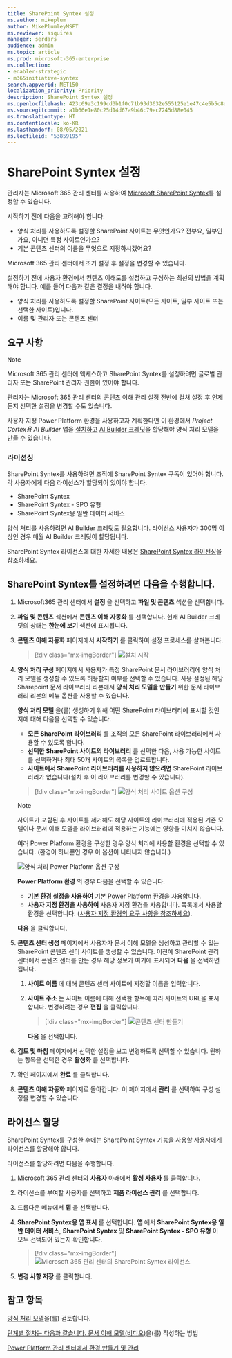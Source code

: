 ```yaml
---
title: SharePoint Syntex 설정
ms.author: mikeplum
author: MikePlumleyMSFT
ms.reviewer: ssquires
manager: serdars
audience: admin
ms.topic: article
ms.prod: microsoft-365-enterprise
ms.collection:
- enabler-strategic
- m365initiative-syntex
search.appverid: MET150
localization_priority: Priority
description: SharePoint Syntex 설정
ms.openlocfilehash: 423c69a3c199cd3b1f0c71b93d3632e555125e1e47c4e5b5c8db95f7c52d195d
ms.sourcegitcommit: a1b66e1e80c25d14d67a9b46c79ec7245d88e045
ms.translationtype: HT
ms.contentlocale: ko-KR
ms.lasthandoff: 08/05/2021
ms.locfileid: "53859195"
---
```

# <a name="set-up-sharepoint-syntex"></a>SharePoint Syntex 설정

관리자는 Microsoft 365 관리 센터를 사용하여 [Microsoft SharePoint Syntex](index.md)를 설정할 수 있습니다. 

시작하기 전에 다음을 고려해야 합니다.

- 양식 처리를 사용하도록 설정할 SharePoint 사이트는 무엇인가요? 전부요, 일부인가요, 아니면 특정 사이트인가요?
- 기본 콘텐츠 센터의 이름을 무엇으로 지정하시겠어요?

Microsoft 365 관리 센터에서 초기 설정 후 설정을 변경할 수 있습니다.

설정하기 전에 사용자 환경에서 컨텐츠 이해도를 설정하고 구성하는 최선의 방법을 계획해야 합니다. 예를 들어 다음과 같은 결정을 내려야 합니다.

- 양식 처리를 사용하도록 설정할 SharePoint 사이트(모든 사이트, 일부 사이트 또는 선택한 사이트)입니다.
- 이름 및 관리자 또는 콘텐츠 센터

## <a name="requirements"></a>요구 사항 

> [!NOTE]
> Microsoft 365 관리 센터에 액세스하고 SharePoint Syntex를 설정하려면 글로벌 관리자 또는 SharePoint 관리자 권한이 있어야 합니다.

관리자는 Microsoft 365 관리 센터의 콘텐츠 이해 관리 설정 전반에 걸쳐 설정 후 언제든지 선택한 설정을 변경할 수도 있습니다.

사용자 지정 Power Platform 환경을 사용하고자 계획한다면 이 환경에서 *Project Cortex용 AI Builder* 앱을 [설치하고](/power-platform/admin/manage-apps#install-an-app-in-the-environment-view) [AI Builder 크레딧](/power-platform/admin/capacity-add-on)을 할당해야 양식 처리 모델을 만들 수 있습니다.

### <a name="licensing"></a>라이선싱

SharePoint Syntex를 사용하려면 조직에 SharePoint Syntex 구독이 있어야 합니다. 각 사용자에게 다음 라이선스가 할당되어 있어야 합니다.

- SharePoint Syntex
- SharePoint Syntex - SPO 유형
- SharePoint Syntex용 일반 데이터 서비스

양식 처리를 사용하려면 AI Builder 크레딧도 필요합니다. 라이선스 사용자가 300명 이상인 경우 매월 AI Builder 크레딧이 할당됩니다.

SharePoint Syntex 라이선스에 대한 자세한 내용은 [SharePoint Syntex 라이선싱](syntex-licensing.md)을 참조하세요.

## <a name="to-set-up-sharepoint-syntex"></a>SharePoint Syntex를 설정하려면 다음을 수행합니다.

1. Microsoft365 관리 센터에서 **설정** 을 선택하고 **파일 및 콘텐츠** 섹션을 선택합니다.

2. **파일 및 콘텐츠** 섹션에서 **콘텐츠 이해 자동화** 를 선택합니다. 현재 AI Builder 크레딧의 상태는 **한눈에 보기** 섹션에 표시됩니다.<br/>

3. **콘텐츠 이해 자동화** 페이지에서 **시작하기** 를 클릭하여 설정 프로세스를 살펴봅니다. <br/>

    > [!div class="mx-imgBorder"]
    > ![설치 시작](../media/content-understanding/admin-content-understanding-get-started.png)</br>

4. **양식 처리 구성** 페이지에서 사용자가 특정 SharePoint 문서 라이브러리에 양식 처리 모델을 생성할 수 있도록 허용할지 여부를 선택할 수 있습니다. 사용 설정된 해당 Sharepoint 문서 라이브러리 리본에서 **양식 처리 모델을 만들기** 위한 문서 라이브러리 리본의 메뉴 옵션을 사용할 수 있습니다.
 
     **양식 처리 모델** 을(를) 생성하기 위해 어떤 SharePoint 라이브러리에 표시할 것인지에 대해 다음을 선택할 수 있습니다.</br>
      - **모든 SharePoint 라이브러리** 를 조직의 모든 SharePoint 라이브러리에서 사용할 수 있도록 합니다.</br>
      - **선택한 SharePoint 사이트의 라이브러리** 를 선택한 다음, 사용 가능한 사이트를 선택하거나 최대 50개 사이트의 목록을 업로드합니다.</br>
      - **사이트에서 SharePoint 라이브러리를 사용하지 않으려면** SharePoint 라이브러리가 없습니다(설치 후 이 라이브러리를 변경할 수 있습니다).

   > [!div class="mx-imgBorder"]
   > ![양식 처리 사이트 옵션 구성](../media/content-understanding/admin-configforms.png)

   > [!Note]
   > 사이트가 포함된 후 사이트를 제거해도 해당 사이트의 라이브러리에 적용된 기존 모델이나 문서 이해 모델을 라이브러리에 적용하는 기능에는 영향을 미치지 않습니다. 
    
    여러 Power Platform 환경을 구성한 경우 양식 처리에 사용할 환경을 선택할 수 있습니다. (환경이 하나뿐인 경우 이 옵션이 나타나지 않습니다.)

    ![양식 처리 Power Platform 옵션 구성](../media/content-understanding/setup-power-platform-env.png)

    **Power Platform 환경** 의 경우 다음을 선택할 수 있습니다.
    - **기본 환경 설정을 사용하여** 기본 Power Platform 환경을 사용합니다.
    - **사용자 지정 환경을 사용하여** 사용자 지정 환경을 사용합니다. 목록에서 사용할 환경을 선택합니다. ([사용자 지정 환경의 요구 사항을 참조하세요](/microsoft-365/contentunderstanding/set-up-content-understanding#requirements)).

    **다음** 을 클릭합니다.

5. **콘텐츠 센터 생성** 페이지에서 사용자가 문서 이해 모델을 생성하고 관리할 수 있는 SharePoint 콘텐츠 센터 사이트를 생성할 수 있습니다. 이전에 SharePoint 관리 센터에서 콘텐츠 센터를 만든 경우 해당 정보가 여기에 표시되며 **다음** 을 선택하면 됩니다.

    1. **사이트 이름** 에 대해 콘텐츠 센터 사이트에 지정할 이름을 입력합니다.
    
    1. **사이트 주소** 는 사이트 이름에 대해 선택한 항목에 따라 사이트의 URL을 표시합니다. 변경하려는 경우 **편집** 을 클릭합니다.

       > [!div class="mx-imgBorder"]
       > ![콘텐츠 센터 만들기](../media/content-understanding/admin-cu-create-cc.png)</br>

       **다음** 을 선택합니다.

6. **검토 및 마침** 페이지에서 선택한 설정을 보고 변경하도록 선택할 수 있습니다. 원하는 항목을 선택한 경우 **활성화** 를 선택합니다.

7. 확인 페이지에서 **완료** 를 클릭합니다.

8. **콘텐츠 이해 자동화** 페이지로 돌아갑니다. 이 페이지에서 **관리** 를 선택하여 구성 설정을 변경할 수 있습니다. 

## <a name="assign-licenses"></a>라이선스 할당

SharePoint Syntex를 구성한 후에는 SharePoint Syntex 기능을 사용할 사용자에게 라이선스를 할당해야 합니다.

라이선스를 할당하려면 다음을 수행합니다.

1. Microsoft 365 관리 센터의 **사용자** 아래에서 **활성 사용자** 를 클릭합니다.

2. 라이선스를 부여할 사용자를 선택하고 **제품 라이선스 관리** 를 선택합니다.

3. 드롭다운 메뉴에서 **앱** 을 선택합니다.

4. **SharePoint Syntex용 앱 표시** 를 선택합니다. **앱** 에서 **SharePoint Syntex용 일반 데이터 서비스**, **SharePoint Syntex** 및 **SharePoint Syntex - SPO 유형** 이 모두 선택되어 있는지 확인합니다.

    > [!div class="mx-imgBorder"]
    > ![Microsoft 365 관리 센터의 SharePoint Syntex 라이선스](../media/content-understanding/sharepoint-syntex-licenses.png)

5. **변경 사항 저장** 를 클릭합니다.

## <a name="see-also"></a>참고 항목

[양식 처리 모델](/ai-builder/form-processing-model-overview)을(를) 검토합니다.

[단계별 절차는 다음과 같습니다. 문서 이해 모델(비디오)](https://www.youtube.com/watch?v=DymSHObD-bg)을(를) 작성하는 방법

[Power Platform 관리 센터에서 환경 만들기 및 관리](/power-platform/admin/create-environment)
